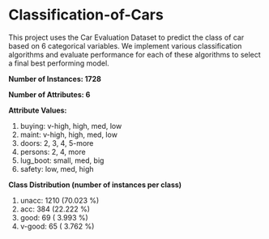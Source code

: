 # Classification-of-Cars

This project uses the Car Evaluation Dataset to predict the class of car based on 6 categorical variables. 
We implement various classification algorithms and evaluate performance for each of these algorithms to select a final best performing model.

**Number of Instances: 1728**

**Number of Attributes: 6**

**Attribute Values:**

1. buying: v-high, high, med, low
2. maint: v-high, high, med, low
3. doors: 2, 3, 4, 5-more
4. persons: 2, 4, more
5. lug_boot: small, med, big
6. safety: low, med, high
   
**Class Distribution (number of instances per class)**

1. unacc: 1210 (70.023 %) 
2. acc: 384 (22.222 %) 
3. good: 69 ( 3.993 %) 
4. v-good: 65 ( 3.762 %) 
